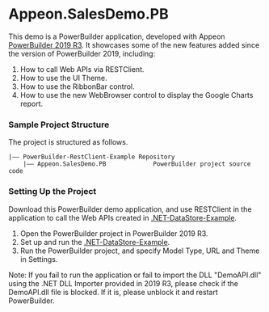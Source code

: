 # <b>Appeon.SalesDemo.PB</b>

This demo is a PowerBuilder application, developed with Appeon [PowerBuilder 2019 R3](https://www.appeon.com/products/powerbuilder). It showcases some of the new features added since the version of PowerBuilder 2019, including:

1. How to call Web APIs via RESTClient.
2. How to use the UI Theme.
3. How to use the RibbonBar control.
4. How to use the new WebBrowser control to display the Google Charts report.

### Sample Project Structure

The project is structured as follows.

```
|—— PowerBuilder-RestClient-Example Repository 
	|—— Appeon.SalesDemo.PB				PowerBuilder project source code	
```

### Setting Up the Project

Download this PowerBuilder demo application, and use RESTClient in the application to call the Web APIs created in [.NET-DataStore-Example](https://github.com/Appeon/.NET-DataStore-Example).

1. Open the PowerBuilder project in PowerBuilder 2019 R3.
2. Set up and run the [.NET-DataStore-Example](https://github.com/Appeon/.NET-DataStore-Example).
3. Run the PowerBuilder project, and specify Model Type, URL and Theme in Settings.

Note: If you fail to run the application or fail to import the DLL "DemoAPI.dll" using the .NET DLL Importer provided in 2019 R3, please check if the DemoAPI.dll file is blocked. If it is, please unblock it and restart PowerBuilder.
